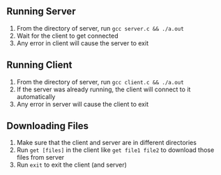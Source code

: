 ## Running Server

1. From the directory of server, run `gcc server.c && ./a.out`
2. Wait for the client to get connected
3. Any error in client will cause the server to exit

## Running Client

1. From the directory of server, run `gcc client.c && ./a.out`
2. If the server was already running, the client will connect to it automatically
3. Any error in server will cause the client to exit

## Downloading Files

1. Make sure that the client and server are in different directories
2. Run `get [files]` in the client like `get file1 file2` to download those files from server
3. Run `exit` to exit the client (and server)
